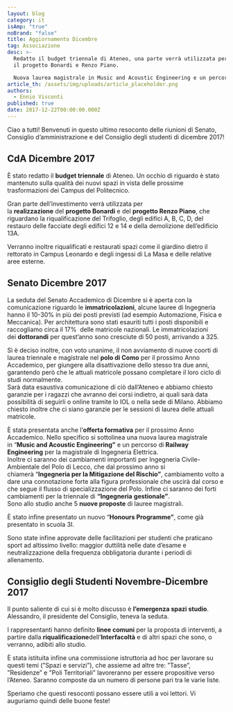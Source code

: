 ```yaml
---
layout: blog
category: it
isAmp: "true"
noBrand: "false"
title: Aggiornamento Dicembre
tag: Associazione
desc: >-
  Redatto il budget triennale di Ateneo, una parte verrà utilizzata per
  il progetto Bonardi e Renzo Piano.

  Nuova laurea magistrale in Music and Acoustic Engineering e un percorso di Railway Engineering.
article_th: /assets/img/uploads/article_placeholder.png
authors:
  - Ennio Visconti
published: true
date: 2017-12-22T00:00:00.000Z
---
```

Ciao a tutti! Benvenuti in questo ultimo resoconto delle riunioni di Senato, Consiglio d’amministrazione e del Consiglio degli studenti di dicembre 2017!

## CdA Dicembre 2017

È stato redatto il **budget triennale** di Ateneo. Un occhio di riguardo è stato mantenuto sulla qualità dei nuovi spazi in vista delle prossime trasformazioni dei Campus del Politecnico.

Gran parte dell’investimento verrà utilizzata per la **realizzazione** del **progetto Bonardi** e del **progetto Renzo Piano**, che riguardano la riqualificazione del Trifoglio, degli edifici A, B, C, D, del restauro delle facciate degli edifici 12 e 14 e della demolizione dell’edificio 13A.

Verranno inoltre riqualificati e restaurati spazi come il giardino dietro il rettorato in Campus Leonardo e degli ingessi di La Masa e delle relative aree esterne.

## Senato Dicembre 2017

La seduta del Senato Accademico di Dicembre si è aperta con la comunicazione riguardo le **immatricolazioni**, alcune lauree di Ingegneria hanno il 10-30% in più dei posti previsti (ad esempio Automazione, Fisica e Meccanica). Per architettura sono stati esauriti tutti i posti disponibili e raccogliamo circa il 17%  delle matricole nazionali. Le immatricolazioni dei **dottorandi** per quest’anno sono cresciute di 50 posti, arrivando a 325.

Sì è deciso inoltre, con voto unanime, il non avviamento di nuove coorti di laurea triennale e magistrale nel **polo di Como** per il prossimo Anno Accademico, per giungere alla disattivazione dello stesso tra due anni, garantendo però che le attuali matricole possano completare il loro ciclo di studi normalmente. \
Sarà data esaustiva comunicazione di ciò dall’Ateneo e abbiamo chiesto garanzie per i ragazzi che avranno dei corsi indietro, ai quali sarà data possibilità di seguirli o online tramite lo IOL o nella sede di Milano. Abbiamo chiesto inoltre che ci siano garanzie per le sessioni di laurea delle attuali matricole.

È stata presentata anche l’**offerta formativa** per il prossimo Anno Accademico. Nello specifico si sottolinea una nuova laurea magistrale in “**Music and Acoustic Engineering”** e un percorso di **Railway Engineering** per la magistrale di Ingegneria Elettrica. \
Inoltre ci saranno dei cambiamenti importanti per Ingegneria Civile-Ambientale del Polo di Lecco, che dal prossimo anno si chiamerà “**Ingegneria per la Mitigazione del Rischio”**, cambiamento volto a dare una connotazione forte alla figura professionale che uscirà dal corso e che segue il flusso di specializzazione del Polo. Infine ci saranno dei forti cambiamenti per la triennale di **“Ingegneria** **gestionale”**. \
Sono allo studio anche 5 **nuove proposte** di lauree magistrali.

È stato infine presentato un nuovo “**Honours Programme”**, come già presentato in scuola 3I.

Sono state infine approvate delle facilitazioni per studenti che praticano sport ad altissimo livello: maggior duttilità nelle date d’esame e neutralizzazione della frequenza obbligatoria durante i periodi di allenamento.

## **Consiglio degli Studenti Novembre-Dicembre 2017**

Il punto saliente di cui si è molto discusso è **l’emergenza spazi studio**. Alessandro, il presidente del Consiglio, teneva la seduta.

I rappresentanti hanno definito **linee comuni** per la proposta di interventi, a partire dalla **riqualificazione**dell’**Interfacoltà** e di altri spazi che sono, o verranno, adibiti allo studio.

È stata istituita infine una commissione istruttoria ad hoc per lavorare su questi temi (”Spazi e servizi”), che assieme ad altre tre: ”Tasse”, ”Residenze” e ”Poli Territoriali” lavoreranno per essere propositive verso l’Ateneo. Saranno composte da un numero di persone pari tra le varie liste.

Speriamo che questi resoconti possano essere utili a voi lettori. Vi auguriamo quindi delle buone feste!